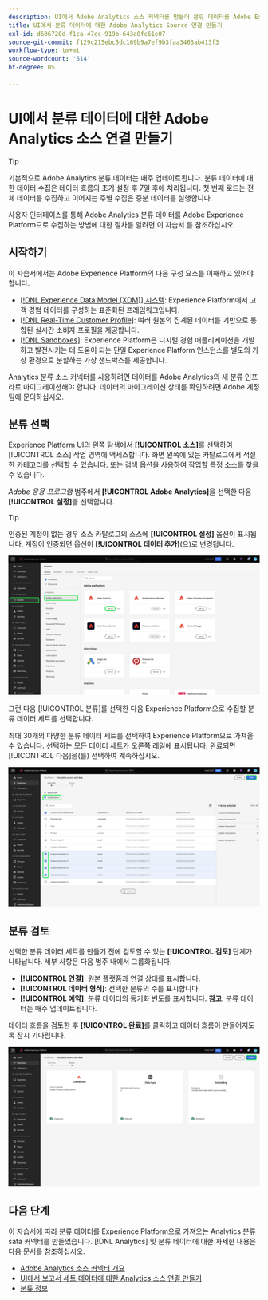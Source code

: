 ```yaml
---
description: UI에서 Adobe Analytics 소스 커넥터를 만들어 분류 데이터를 Adobe Experience Platform으로 가져오는 방법을 알아봅니다.
title: UI에서 분류 데이터에 대한 Adobe Analytics Source 연결 만들기
exl-id: d606720d-f1ca-47cc-919b-643a8fc61e07
source-git-commit: f129c215ebc5dc169b9a7ef9b3faa3463ab413f3
workflow-type: tm+mt
source-wordcount: '514'
ht-degree: 0%

---
```


# UI에서 분류 데이터에 대한 Adobe Analytics 소스 연결 만들기

>[!TIP]
>
>기본적으로 Adobe Analytics 분류 데이터는 매주 업데이트됩니다. 분류 데이터에 대한 데이터 수집은 데이터 흐름의 초기 설정 후 7일 후에 처리됩니다. 첫 번째 로드는 전체 데이터를 수집하고 이어지는 주별 수집은 증분 데이터를 실행합니다.

사용자 인터페이스를 통해 Adobe Analytics 분류 데이터를 Adobe Experience Platform으로 수집하는 방법에 대한 절차를 알려면 이 자습서 를 참조하십시오.

## 시작하기

이 자습서에서는 Adobe Experience Platform의 다음 구성 요소를 이해하고 있어야 합니다.

* [[!DNL Experience Data Model (XDM)] 시스템](../../../../../xdm/home.md): Experience Platform에서 고객 경험 데이터를 구성하는 표준화된 프레임워크입니다.
* [[!DNL Real-Time Customer Profile]](../../../../../profile/home.md): 여러 원본의 집계된 데이터를 기반으로 통합된 실시간 소비자 프로필을 제공합니다.
* [[!DNL Sandboxes]](../../../../../sandboxes/home.md): Experience Platform은 디지털 경험 애플리케이션을 개발하고 발전시키는 데 도움이 되는 단일 Experience Platform 인스턴스를 별도의 가상 환경으로 분할하는 가상 샌드박스를 제공합니다.

Analytics 분류 소스 커넥터를 사용하려면 데이터를 Adobe Analytics의 새 분류 인프라로 마이그레이션해야 합니다. 데이터의 마이그레이션 상태를 확인하려면 Adobe 계정 팀에 문의하십시오.

## 분류 선택

Experience Platform UI의 왼쪽 탐색에서 **[!UICONTROL 소스]**&#x200B;를 선택하여 [!UICONTROL 소스] 작업 영역에 액세스합니다. 화면 왼쪽에 있는 카탈로그에서 적절한 카테고리를 선택할 수 있습니다. 또는 검색 옵션을 사용하여 작업할 특정 소스를 찾을 수 있습니다.

*Adobe 응용 프로그램* 범주에서 **[!UICONTROL Adobe Analytics]**&#x200B;을 선택한 다음 **[!UICONTROL 설정]**&#x200B;을 선택합니다.

>[!TIP]
>
>인증된 계정이 없는 경우 소스 카탈로그의 소스에 **[!UICONTROL 설정]** 옵션이 표시됩니다. 계정이 인증되면 옵션이 **[!UICONTROL 데이터 추가]**(으)로 변경됩니다.

![Adobe Analytics 소스가 선택된 Experience Platform UI의 소스 카탈로그입니다.](../../../../images/tutorials/create/classifications/catalog.png)

그런 다음 [!UICONTROL 분류]를 선택한 다음 Experience Platform으로 수집할 분류 데이터 세트를 선택합니다.

최대 30개의 다양한 분류 데이터 세트를 선택하여 Experience Platform으로 가져올 수 있습니다. 선택하는 모든 데이터 세트가 오른쪽 레일에 표시됩니다. 완료되면 [!UICONTROL 다음]을(를) 선택하여 계속하십시오.

![여러 분류 데이터 세트가 있는 분류 페이지입니다.](../../../../images/tutorials/create/classifications/select.png)

## 분류 검토

선택한 분류 데이터 세트를 만들기 전에 검토할 수 있는 **[!UICONTROL 검토]** 단계가 나타납니다. 세부 사항은 다음 범주 내에서 그룹화됩니다.

* **[!UICONTROL 연결]**: 원본 플랫폼과 연결 상태를 표시합니다.
* **[!UICONTROL 데이터 형식]**: 선택한 분류의 수를 표시합니다.
* **[!UICONTROL 예약]**: 분류 데이터의 동기화 빈도를 표시합니다. **참고**: 분류 데이터는 매주 업데이트됩니다.

데이터 흐름을 검토한 후 **[!UICONTROL 완료]**&#x200B;를 클릭하고 데이터 흐름이 만들어지도록 잠시 기다립니다.

![Adobe Analytics 분류 데이터를 검토하는 페이지입니다.](../../../../images/tutorials/create/classifications/review.png)

## 다음 단계

이 자습서에 따라 분류 데이터를 Experience Platform으로 가져오는 Analytics 분류 sata 커넥터를 만들었습니다. [!DNL Analytics] 및 분류 데이터에 대한 자세한 내용은 다음 문서를 참조하십시오.

* [Adobe Analytics 소스 커넥터 개요](../../../../connectors/adobe-applications/analytics.md)
* [UI에서 보고서 세트 데이터에 대한 Analytics 소스 연결 만들기](./analytics.md)
* [분류 정보](https://experienceleague.adobe.com/docs/analytics/components/classifications/c-classifications.html)
